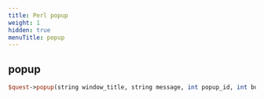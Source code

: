```yaml
---
title: Perl popup
weight: 1
hidden: true
menuTitle: popup
---
```

## popup
```perl
$quest->popup(string window_title, string message, int popup_id, int buttons, int duration)
```